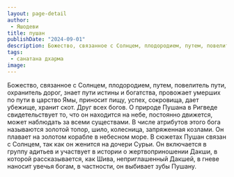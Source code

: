```yaml
---
layout: page-detail
author:
 - Яшодеви
title: пушан
publishDate: "2024-09-01"
description: Божество, связанное с Солнцем, плодородием, путем, повелитель пути, охранитель дорог, знает пути истины и богатства, провожает умерших по пути в царство Ямы, приносит пищу, успех, сокровища, дает убежище, хранит скот. Друг всех богов. О природе Пушана в Ригведе свидетельствует то, что он находится на небе, постоянно движется, может наблюдать за всеми существами. В числе атрибутов этого бога называются золотой топор, шило, колесница, запряженная козлами. Он плавает на золотом корабле в небесном море. В сюжетах Пушан связан с Солнцем, так как он женится на дочери Сурьи. Он включается в группу адитьев и участвует в истории о жертвоприношении Дакши, в которой рассказывается, как Шива, неприглашенный Дакшей, в гневе наносит увечья богам, в частности, он выбивает зубы Пушану.
tags:
 - санатана дхарма
image: 
---
```


Божество, связанное с Солнцем, плодородием, путем, повелитель пути, охранитель дорог, знает пути истины и богатства, провожает умерших по пути в царство Ямы, приносит пищу, успех, сокровища, дает убежище, хранит скот. Друг всех богов. О природе Пушана в Ригведе свидетельствует то, что он находится на небе, постоянно движется, может наблюдать за всеми существами. В числе атрибутов этого бога называются золотой топор, шило, колесница, запряженная козлами. Он плавает на золотом корабле в небесном море. В сюжетах Пушан связан с Солнцем, так как он женится на дочери Сурьи. Он включается в группу адитьев и участвует в истории о жертвоприношении Дакши, в которой рассказывается, как Шива, неприглашенный Дакшей, в гневе наносит увечья богам, в частности, он выбивает зубы Пушану.

